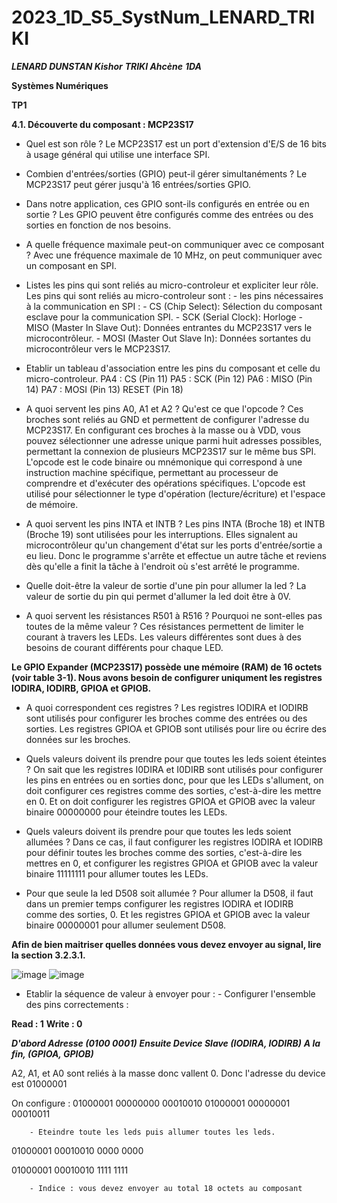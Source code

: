 # 2023_1D_S5_SystNum_LENARD_TRIKI

***LENARD DUNSTAN Kishor***
***TRIKI Ahcène***
***1DA***


**Systèmes Numériques**

**TP1**

**4.1. Découverte du composant : MCP23S17**

- Quel est son rôle ?
Le MCP23S17 est un port d'extension d'E/S de 16 bits à usage général qui utilise une interface SPI.

- Combien d'entrées/sorties (GPIO) peut-il gérer simultanéments ?
Le MCP23S17 peut gérer jusqu'à 16 entrées/sorties GPIO.

- Dans notre application, ces GPIO sont-ils configurés en entrée ou en sortie ?
Les GPIO peuvent être configurés comme des entrées ou des sorties en fonction de nos besoins. 

- A quelle fréquence maximale peut-on communiquer avec ce composant ?
  Avec une fréquence maximale de 10 MHz, on peut communiquer avec un composant en SPI.

- Listes les pins qui sont reliés au micro-controleur et expliciter leur rôle.
Les pins qui sont reliés au micro-controleur sont :
       - les pins nécessaires à la communication en SPI :
                - CS (Chip Select): Sélection du composant esclave pour la communication SPI.
                - SCK (Serial Clock): Horloge
                - MISO (Master In Slave Out): Données entrantes du MCP23S17 vers le microcontrôleur.
                - MOSI (Master Out Slave In): Données sortantes du microcontrôleur vers le MCP23S17.
  

- Etablir un tableau d'association entre les pins du composant et celle du micro-controleur.
PA4 : CS (Pin 11)
PA5 : SCK (Pin 12)
PA6 : MISO (Pin 14)
PA7 : MOSI (Pin 13)
RESET (Pin 18)

- A quoi servent les pins A0, A1 et A2 ? Qu'est ce que l'opcode ?
  Ces broches sont reliés au GND et permettent de configurer l'adresse du MCP23S17. En configurant ces broches à la masse ou à VDD, vous pouvez sélectionner une adresse unique parmi huit adresses possibles, permettant la connexion de plusieurs MCP23S17 sur le même bus SPI.
L'opcode est le code binaire ou mnémonique qui correspond à une instruction machine spécifique, permettant au processeur de comprendre et d'exécuter des opérations spécifiques. L'opcode est utilisé pour sélectionner le type d'opération (lecture/écriture) et l'espace de mémoire.


- A quoi servent les pins INTA et INTB ?
Les pins INTA (Broche 18) et INTB (Broche 19) sont utilisées pour les interruptions. Elles signalent au microcontrôleur qu'un changement d'état sur les ports d'entrée/sortie a eu lieu. Donc le programme s'arrête et effectue un autre tâche et reviens dès qu'elle a finit la tâche à l'endroit où s'est arrêté le programme.


- Quelle doit-être la valeur de sortie d'une pin pour allumer la led ?
La valeur de sortie du pin qui permet d'allumer la led doit être à 0V.


- A quoi servent les résistances R501 à R516 ? Pourquoi ne sont-elles pas toutes de la même valeur ?
Ces résistances permettent de limiter le courant à travers les LEDs.
Les valeurs différentes sont dues à des besoins de courant différents pour chaque LED.


**Le GPIO Expander (MCP23S17) possède une mémoire (RAM) de 16 octets (voir table 3-1). Nous avons besoin de configurer uniqument les registres IODIRA, IODIRB, GPIOA et GPIOB.**
-  A quoi correspondent ces registres ?
Les registres IODIRA et IODIRB sont utilisés pour configurer les broches comme des entrées ou des sorties.
Les registres GPIOA et GPIOB sont utilisés pour lire ou écrire des données sur les broches.

-  Quels valeurs doivent ils prendre pour que toutes les leds soient éteintes ?
On sait que les registres I0DIRA et I0DIRB sont utilisés pour configurer les pins en entrées ou en sorties donc, pour que les LEDs s'allument, on doit configurer ces registres comme des sorties, c'est-à-dire les mettre en 0. Et on doit configurer les registres GPIOA et GPIOB avec la valeur binaire 00000000 pour éteindre toutes les LEDs.


-  Quels valeurs doivent ils prendre pour que toutes les leds soient allumées ?
Dans ce cas, il faut configurer les registres IODIRA et IODIRB pour définir toutes les broches comme des sorties, c'est-à-dire les mettres en 0, et configurer les registres GPIOA et GPIOB avec la valeur binaire 11111111 pour allumer toutes les LEDs.


-  Pour que seule la led D508 soit allumée ?
Pour allumer la D508, il faut dans un premier temps configurer les registres IODIRA et IODIRB comme des sorties, 0. Et les registres GPIOA et GPIOB avec la valeur binaire 00000001 pour allumer seulement D508.


**Afin de bien maitriser quelles données vous devez envoyer au signal, lire la section 3.2.3.1.**


![image](https://github.com/kishor1lenard/2023_1D_S5_SystNum_LENARD_TRIKI/assets/150352720/57648590-9e93-48b4-aa63-9473075c29b3)
![image](https://github.com/kishor1lenard/2023_1D_S5_SystNum_LENARD_TRIKI/assets/150352720/0db0dd7d-6313-4ff4-ba58-06840ebb89ba)

- Etablir la séquence de valeur à envoyer pour :
        - Configurer l'ensemble des pins correctements :

**Read : 1**
**Write : 0**

***D'abord Adresse (0100 0001)***
***Ensuite Device Slave (IODIRA, IODIRB)***
***A la fin, (GPIOA, GPIOB)***

A2, A1, et A0 sont reliés à la masse donc vallent 0. Donc l'adresse du device est 01000001

On configure :
01000001 00000000 00010010
01000001 00000001 00010011


        - Eteindre toute les leds puis allumer toutes les leds.
01000001 00010010 0000 0000

01000001 00010010 1111 1111
        
        - Indice : vous devez envoyer au total 18 octets au composant





  
